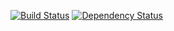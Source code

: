 [![Build Status](https://travis-ci.org/domjtalbot/Find-a-listing.svg?branch=master)](https://travis-ci.org/domjtalbot/Find-a-listing)
[![Dependency Status](https://gemnasium.com/domjtalbot/Find-a-listing.svg)](https://gemnasium.com/domjtalbot/Find-a-listing)
